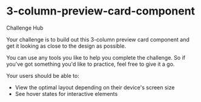 # 3-column-preview-card-component
Challenge Hub

Your challenge is to build out this 3-column preview card component and get it looking as close to the design as possible.

You can use any tools you like to help you complete the challenge. So if you've got something you'd like to practice, feel free to give it a go.

Your users should be able to:

* View the optimal layout depending on their device's screen size
* See hover states for interactive elements
